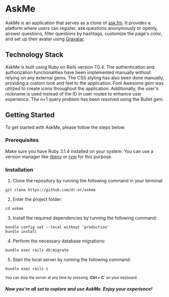 # AskMe

AskMe is an application that serves as a clone of [ask.fm](https://ask.fm/). It provides a platform where users can register, ask questions anonymously or openly, answer questions, filter questions by hashtags, customize the page's color, and set up their avatar using [Gravatar](https://en.gravatar.com/).

## Technology Stack

AskMe is built using Ruby on Rails version 7.0.4. The authentication and authorization functionalities have been implemented manually without relying on any external gems. The CSS styling has also been done manually, providing a custom look and feel to the application. Font Awesome gem was utilized to create icons throughout the application. Additionally, the user's nickname is used instead of the ID in user routes to enhance user experience. The n+1 query problem has been resolved using the Bullet gem.

## Getting Started

To get started with AskMe, please follow the steps below:

### Prerequisites

Make sure you have Ruby 3.1.4 installed on your system. You can use a version manager like [rbenv](https://github.com/rbenv/rbenv) or [rvm](https://github.com/rvm/rvm) for this purpose.

### Installation

1. Clone the repository by running the following command in your terminal:
```
git clone https://github.com/dr-or/askme
```

2. Enter the project folder:
```
cd askme
```

3. Install the required dependencies by running the following command:
```
bundle config set --local without 'production'
bundle install
```

4. Perform the necessary database migrations:
```
bundle exec rails db:migrate
```

5. Start the local server by running the following command:
```
bundle exec rails s
```

<sub> You can stop the server at any time by pressing **\`Ctrl + C\`** on your keyboard. </sub> 

##### Now you're all set to explore and use AskMe. Enjoy your experience!
